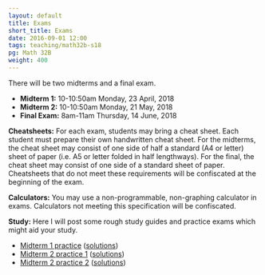 ```yaml
---
layout: default
title: Exams
short_title: Exams
date: 2016-09-01 12:00
tags: teaching/math32b-s18
pg: Math 32B
weight: 400
---
```


There will be two midterms and a final exam.

* __Midterm 1:__ 10-10:50am Monday, 23 April, 2018
* __Midterm 2:__ 10-10:50am Monday, 21 May, 2018
* __Final Exam:__ 8am-11am Thursday, 14 June, 2018

__Cheatsheets:__ For each exam, students may bring a cheat sheet. Each student must prepare their own handwritten cheat sheet. For the midterms, the cheat sheet may consist of one side of half a standard (A4 or letter) sheet of paper (i.e. A5 or letter folded in half lengthways). For the final, the cheat sheet may consist of one side of a standard sheet of paper. Cheatsheets that do not meet these requirements will be confiscated at the beginning of the exam.

__Calculators:__ You may use a non-programmable, non-graphing calculator in exams. Calculators not meeting this specification will be confiscated.

__Study:__ Here I will post some rough study guides and practice exams which might aid your study.


- [Midterm 1 practice](midterm1-practice.pdf) ([solutions](midterm1-practice-sols.pdf))
- [Midterm 2 practice 1](midterm1-practice1.pdf) ([solutions](midterm1-practice1-sols.pdf))
- [Midterm 2 practice 2](midterm1-practice2.pdf) ([solutions](midterm1-practice2-sols.pdf))
